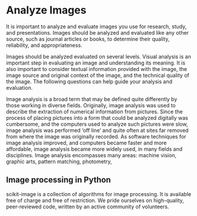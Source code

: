 # Analyze Images
It is important to analyze and evaluate images you use for research, study, and presentations. Images should be analyzed and evaluated like any other source, such as journal articles or books, to determine their quality, reliability, and appropriateness.

Images should be analyzed evaluated on several levels. Visual analysis is an important step in evaluating an image and understanding its meaning. It is also important to consider textual information provided with the image, the image source and original context of the image, and the technical quality of the image. The following questions can help guide your analysis and evaluation.

Image analysis is a broad term that may be defined quite differently by those working in diverse fields. Originally, image analysis was used to describe the extraction of numerical information from pictures. Since the process of placing pictures into a form that could be analyzed digitally was cumbersome, and the computers used to analyze such pictures were slow, image analysis was performed ‘off line’ and quite often at sites far removed from where the image was originally recorded. As software techniques for image analysis improved, and computers became faster and more affordable, image analysis became more widely used, in many fields and disciplines. Image analysis encompasses many areas: machine vision, graphic arts, pattern matching, photometry, 

## Image processing in Python

scikit-image is a collection of algorithms for image processing. It is available free of charge and free of restriction. We pride ourselves on high-quality, peer-reviewed code, written by an active community of volunteers.
